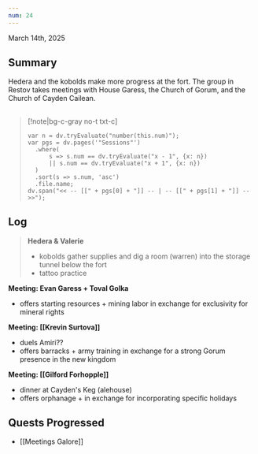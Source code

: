 ```yaml
---
num: 24
---
```

March 14th, 2025

## Summary
Hedera and the kobolds make more progress at the fort. The group in Restov takes meetings with House Garess, the Church of Gorum, and the Church of Cayden Cailean.

##
>[!note|bg-c-gray no-t txt-c]
>```dataviewjs
>var n = dv.tryEvaluate("number(this.num)");
>var pgs = dv.pages('"Sessions"')
>	.where(
>		s => s.num == dv.tryEvaluate("x - 1", {x: n})
>		|| s.num == dv.tryEvaluate("x + 1", {x: n})
>	)
>	.sort(s => s.num, 'asc')
>	.file.name;
>dv.span("<< -- [[" + pgs[0] + "]] -- | -- [[" + pgs[1] + "]] -- >>");
>```

## Log
> **Hedera & Valerie**
> - kobolds gather supplies and dig a room (warren) into the storage tunnel below the fort
> - tattoo practice

**Meeting: Evan Garess + Toval Golka**
- offers starting resources + mining labor in exchange for exclusivity for mineral rights

**Meeting: [[Krevin Surtova]]**
- duels Amiri??
- offers barracks + army training in exchange for a strong Gorum presence in the new kingdom

**Meeting: [[Gilford Forhopple]]**
- dinner at Cayden's Keg (alehouse)
- offers orphanage +  in exchange for incorporating specific holidays

## Quests Progressed
- [[Meetings Galore]]